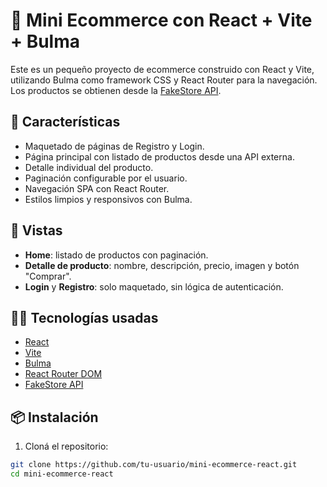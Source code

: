 # 🛒 Mini Ecommerce con React + Vite + Bulma

Este es un pequeño proyecto de ecommerce construido con React y Vite, utilizando Bulma como framework CSS y React Router para la navegación. Los productos se obtienen desde la [FakeStore API](https://fakestoreapi.com/).

## 🚀 Características

- Maquetado de páginas de Registro y Login.
- Página principal con listado de productos desde una API externa.
- Detalle individual del producto.
- Paginación configurable por el usuario.
- Navegación SPA con React Router.
- Estilos limpios y responsivos con Bulma.

## 📸 Vistas

- **Home**: listado de productos con paginación.
- **Detalle de producto**: nombre, descripción, precio, imagen y botón "Comprar".
- **Login** y **Registro**: solo maquetado, sin lógica de autenticación.

## 🧑‍💻 Tecnologías usadas

- [React](https://reactjs.org/)
- [Vite](https://vitejs.dev/)
- [Bulma](https://bulma.io/)
- [React Router DOM](https://reactrouter.com/)
- [FakeStore API](https://fakestoreapi.com/)

## 📦 Instalación

1. Cloná el repositorio:

```bash
git clone https://github.com/tu-usuario/mini-ecommerce-react.git
cd mini-ecommerce-react
